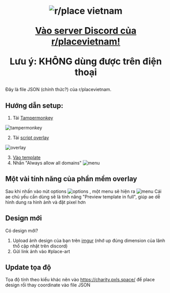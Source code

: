 <h1 align="center">
  <img src="https://i.imgur.com/cJ6WYtE.png" alt="r/place vietnam">

  <a href="https://discord.gg/r-placevietnam-960076480916901948">Vào server Discord của r/placevietnam!</a>
  
  Lưu ý: KHÔNG dùng được trên điện thoại
</h1>


Đây là file JSON (chính thức?) của r/placevietnam.


Hướng dẫn setup:
-----------------

1. Tải [Tampermonkey](https://www.tampermonkey.net/)

![tampermonkey](https://i.imgur.com/WPz6Kcg.png)

2. Tải [script overlay](https://github.com/osuplace/templateManager/raw/main/dist/templateManager.user.js)

![overlay](https://i.imgur.com/uKwMWei.png)

3. [Vào template](https://new.reddit.com/r/place/?jsontemplate=https://raw.githubusercontent.com/ntbeastboy/rplacevietnam/main/vnflag.json)
4. Nhấn "Always allow all domains"
![menu](https://media.discordapp.net/attachments/1131430894511607870/1131655632987111617/image.png)

Một vài tính năng của phần mềm overlay
----------------------------------------
Sau khi nhấn vào nút options ![options](https://i.imgur.com/MK4J8sq.png) , một menu sẽ hiện ra
![menu](https://i.imgur.com/sgFaRAQ.png)
Cái ae chủ yếu cần dùng sẽ là tính năng "Preview template in full", giúp ae dễ hình dung ra hình ảnh và đặt pixel hơn


Design mới
--------------------

Có design mới? 
1. Upload ảnh design của bạn trên [imgur](https://imgur.com/) (nhớ up đúng dimension của lãnh thổ cập nhật trên discord)
2. Gửi link ảnh vào #place-art

Update tọa độ
-------------------
Tọa độ tính theo kiểu khác nên vào https://charity.pxls.space/ để place design rồi thay coordinate vào file JSON


